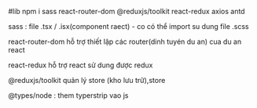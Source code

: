 #lib
npm i sass react-router-dom @reduxjs/toolkit react-redux axios antd

sass : file .tsx / .isx(component raect) - co có thể import su dung file .scss

react-router-dom hỗ trợ thiết lập các router(dinh tuyén du an) cua du an react

react-redux hỗ trợ react sử dung được redux

@reduxjs/toolkit quản lý store (kho lưu trữ),store

@types/node : them typerstrip vao js


 